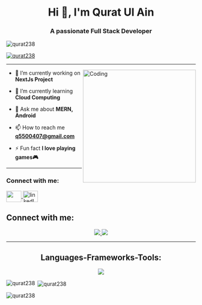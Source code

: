 <h1 align="center">Hi 👋, I'm Qurat Ul Ain</h1>
<h3 align="center">A passionate Full Stack Developer</h3>

<p align="left"> <img src="https://komarev.com/ghpvc/?username=qurat238&label=Profile%20views&color=0e75b6&style=flat" alt="qurat238" /> </p>

<p align="left"> <a href="https://github.com/ryo-ma/github-profile-trophy"><img src="https://github-profile-trophy.vercel.app/?username=qurat238" alt="qurat238" /></a> </p>

<hr/>

<img align="right" alt="Coding" width="300" src="https://cdn.dribbble.com/users/1162077/screenshots/3848914/programmer.gif">

- 🔭 I’m currently working on **NextJs Project**

- 🌱 I’m currently learning **Cloud Computing**

- 💬 Ask me about **MERN, Android**

- 📫 How to reach me **q5500407@gmail.com**

- ⚡ Fun fact **I love playing games🎮**

<hr/>

<h3 align="left">Connect with me:</h3>
<p align="left">
  <a href="mailto:q5500407@gmail.com">
    <img  align="center" src="" height="30" width="40"/>
  </a>
   <a href="https://linkedin.com/in/https://www.linkedin.com/in/qurat-ul-ain-228609213/" target="_blank">
    <img align="center" src="https://raw.githubusercontent.com/rahuldkjain/github-profile-readme-generator/master/src/images/icons/Social/linked-in-alt.svg" alt="linkedIn icon" height="30" width="40" />
  </a>
</p>
<h2 align="left">Connect with me:</h3>
<div align="center"> 
  <a href="mailto:q5500407@gmail.com">
    <img src="https://img.shields.io/badge/Gmail-333333?style=for-the-badge&logo=gmail&logoColor=red" />
  </a>
  <a href="[https://linkedin.com/in/pedro-sales-muniz](https://linkedin.com/in/https://www.linkedin.com/in/qurat-ul-ain-228609213/)" target="_blank">
    <img src="https://img.shields.io/badge/LinkedIn-0077B5?style=for-the-badge&logo=linkedin&logoColor=white" target="_blank" />
  </a>
</div>

<hr/>

<h2 align="center">Languages-Frameworks-Tools:</h2>

<div align="center">
  <img src="https://skillicons.dev/icons?i=html,css,javascript,typescript,php,bootstrap,react,sass,redux,babel,webpack,tailwind,nodejs,mongodb,mysql,figma,postman,matlab,nextjs,git,github,vscode,mui,express" />
</div>


<p><img align="left" src="https://github-readme-stats.vercel.app/api/top-langs?username=qurat238&show_icons=true&locale=en&layout=compact" alt="qurat238" /></p>

<p>&nbsp;<img align="center" src="https://github-readme-stats.vercel.app/api?username=qurat238&show_icons=true&locale=en" alt="qurat238" /></p>

<p><img align="center" src="https://github-readme-streak-stats.herokuapp.com/?user=qurat238&" alt="qurat238" /></p>

